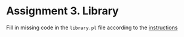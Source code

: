 # Assignment 3. Library

Fill in missing code in the `library.pl` file according to the [instructions](https://swish.swi-prolog.org/?code=https://gitlab.com/agh-courses/23/lp/lab-03/-/raw/master/assignments/02_library/instructions.swinb)
